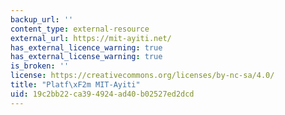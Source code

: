 ```yaml
---
backup_url: ''
content_type: external-resource
external_url: https://mit-ayiti.net/
has_external_licence_warning: true
has_external_license_warning: true
is_broken: ''
license: https://creativecommons.org/licenses/by-nc-sa/4.0/
title: "Platf\xF2m MIT-Ayiti"
uid: 19c2bb22-ca39-4924-ad40-b02527ed2dcd
---
```

